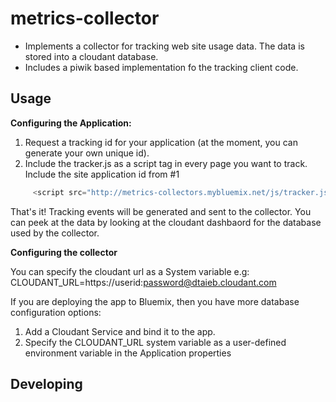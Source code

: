 

# metrics-collector
* Implements a collector for tracking web site usage data. The data is stored into a cloudant database.
* Includes a piwik based implementation fo the tracking client code.

## Usage
**Configuring the Application:**

1. Request a tracking id for your application (at the moment, you can generate your own unique id).
2. Include the tracker.js as a script tag in every page you want to track. Include the site application id from #1
   
``` javascript
     <script src="http://metrics-collectors.mybluemix.net/js/tracker.js" siteid="my.unique.id"/>
```

That's it! Tracking events will be generated and sent to the collector. You can peek at the data by looking at the cloudant dashbaord for the database used by the collector.

**Configuring the collector**

You can specify the cloudant url as a System variable e.g:
CLOUDANT_URL=https://userid:password@dtaieb.cloudant.com

If you are deploying the app to Bluemix, then you have more database configuration options:

1. Add a Cloudant Service and bind it to the app.
2. Specify the CLOUDANT_URL system variable as a user-defined environment variable in the Application properties

## Developing
